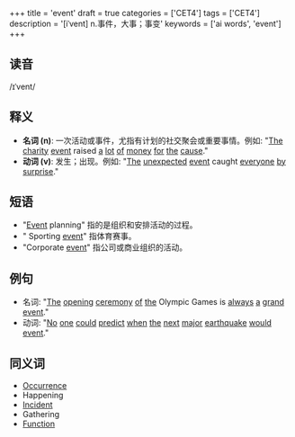 +++
title = 'event'
draft = true
categories = ['CET4']
tags = ['CET4']
description = '[iˈvent] n.事件，大事；事变'
keywords = ['ai words', 'event']
+++

## 读音
/ɪˈvent/

## 释义
- **名词 (n)**: 一次活动或事件，尤指有计划的社交聚会或重要事情。例如: "[The](/post/the/) [charity](/post/charity/) [event](/post/event/) raised [a](/post/a/) [lot](/post/lot/) [of](/post/of/) [money](/post/money/) [for](/post/for/) [the](/post/the/) [cause](/post/cause/)."
- **动词 (v)**: 发生；出现。例如: "[The](/post/the/) [unexpected](/post/unexpected/) [event](/post/event/) caught [everyone](/post/everyone/) [by](/post/by/) [surprise](/post/surprise/)."

## 短语
- "[Event](/post/event/) planning" 指的是组织和安排活动的过程。
- " Sporting [event](/post/event/)" 指体育赛事。
- "Corporate [event](/post/event/)" 指公司或商业组织的活动。

## 例句
- 名词: "[The](/post/the/) [opening](/post/opening/) [ceremony](/post/ceremony/) [of](/post/of/) [the](/post/the/) Olympic Games is [always](/post/always/) [a](/post/a/) [grand](/post/grand/) [event](/post/event/)."
- 动词: "[No](/post/no/) [one](/post/one/) [could](/post/could/) [predict](/post/predict/) [when](/post/when/) [the](/post/the/) [next](/post/next/) [major](/post/major/) [earthquake](/post/earthquake/) [would](/post/would/) [event](/post/event/)."

## 同义词
- [Occurrence](/post/occurrence/)
- Happening
- [Incident](/post/incident/)
- Gathering
- [Function](/post/function/)
